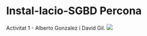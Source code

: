 # Instal-lacio-SGBD Percona
Activitat 1 - Alberto Gonzalez i David Gil.
![](Imagenes/percona%20logo.jpg)
